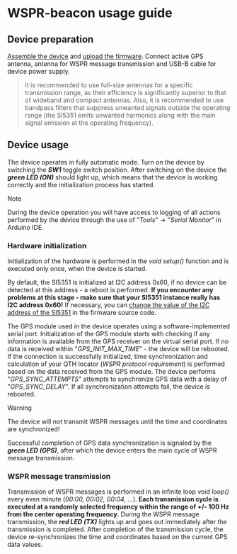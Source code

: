 # WSPR-beacon usage guide

## Device preparation
[Assemble the device](./Assembly-guide.md) and [upload the firmware](./Firmware/). Connect active GPS antenna, antenna for WSPR message transmission and USB-B cable for device power supply.  

>It is recommended to use full-size antennas for a specific transmission range, as their efficiency is significantly superior to that of wideband and compact antennas. Also, it is recommended to use bandpass filters that suppress unwanted signals outside the operating range (the SI5351 emits unwanted harmonics along with the main signal emission at the operating frequency).

## Device usage
The device operates in fully automatic mode. Turn on the device by switching the **_SW1_** toggle switch position. After switching on the device the **_green LED (ON)_** should light up, which means that the device is working correctly and the initialization process has started. 

> [!NOTE]
>During the device operation you will have access to logging of all actions performed by the device through the use of "_Tools_" -> "_Serial Monitor_" in Arduino IDE. 

### Hardware initialization
Initialization of the hardware is performed in the _void setup()_ function and is executed only once, when the device is started.  

By default, the SI5351 is initialized at I2C address 0x60, if no device can be detected at this address - a reboot is performed. **If you encounter any problems at this stage - make sure that your SI5351 instance really has I2C address 0x60!** If necessary, you can [change the value of the I2C address of the SI5351](https://github.com/IgrikXD/WSPR-beacon/tree/master/Firmware#i2c-address-of-the-si5351) in the firmware source code.

The GPS module used in the device operates using a software-implemented serial port. Initialization of the GPS module starts with checking if any information is available from the GPS receiver on the virtual serial port. If no data is received within "_GPS_INIT_MAX_TIME_" - the device will be rebooted. If the connection is successfully initialized, time synchronization and calculation of your QTH locator (_WSPR protocol requirement_) is performed based on the data received from the GPS module. The device performs "_GPS_SYNC_ATTEMPTS_" attempts to synchronize GPS data with a delay of "_GPS_SYNC_DELAY_". If all synchronization attempts fail, the device is rebooted.  

> [!WARNING]
>The device will not transmit WSPR messages until the time and coordinates are synchronized!  

Successful completion of GPS data synchronization is signaled by the **_green LED (GPS)_**, after which the device enters the main cycle of WSPR message transmission. 

### WSPR message transmission
Transmission of WSPR messages is performed in an infinite loop _void loop()_ every even minute (_00:00, 00:02, 00:04, ..._). **Each transmission cycle is executed at a randomly selected frequency within the range of +/- 100 Hz from the center operating frequency.** During the WSPR message transmission, the **_red LED (TX)_** lights up and goes out immediately after the transmission is completed. After completion of the transmission cycle, the device re-synchronizes the time and coordinates based on the current GPS data values.
